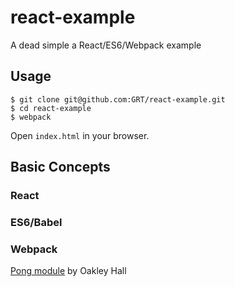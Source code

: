 # react-example
A dead simple a React/ES6/Webpack example

## Usage

```
$ git clone git@github.com:GRT/react-example.git
$ cd react-example
$ webpack
```
Open `index.html` in your browser.


## Basic Concepts
### React
### ES6/Babel
### Webpack


[Pong module](https://github.com/ohall/react-pong) by Oakley Hall